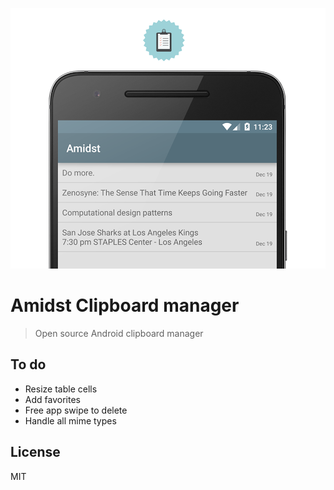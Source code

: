 ![;p](https://github.com/vinceiv/Amidst/blob/master/share/amidstbanner.png) 
# Amidst Clipboard manager
> Open source Android clipboard manager

## To do
- Resize table cells
- Add favorites
- Free app swipe to delete
- Handle all mime types

## License
MIT
